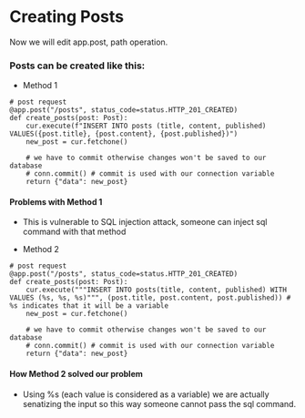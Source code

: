 # Creating Posts
Now we will edit app.post, path operation.
### Posts can be created like this:
* Method 1
```
# post request
@app.post("/posts", status_code=status.HTTP_201_CREATED)
def create_posts(post: Post): 
    cur.execute(f"INSERT INTO posts (title, content, published) VALUES({post.title}, {post.content}, {post.published})")
    new_post = cur.fetchone()

    # we have to commit otherwise changes won't be saved to our database
    # conn.commit() # commit is used with our connection variable
    return {"data": new_post}
```

#### Problems with Method 1
- This is vulnerable to SQL injection attack, someone can inject sql command with that method

* Method 2
```
# post request
@app.post("/posts", status_code=status.HTTP_201_CREATED)
def create_posts(post: Post): 
    cur.execute("""INSERT INTO posts(title, content, published) WITH VALUES (%s, %s, %s)""", (post.title, post.content, post.published)) # %s indicates that it will be a variable
    new_post = cur.fetchone()

    # we have to commit otherwise changes won't be saved to our database
    # conn.commit() # commit is used with our connection variable
    return {"data": new_post}
```

#### How Method 2 solved our problem
- Using %s (each value is considered as a variable) we are actually senatizing the input so this way someone cannot pass the sql command.